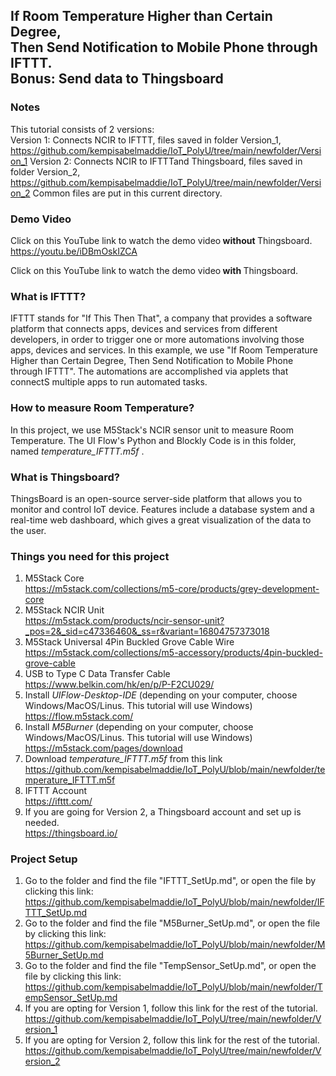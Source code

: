 ## If Room Temperature Higher than Certain Degree, </br> Then Send Notification to Mobile Phone through IFTTT.</br> Bonus: Send data to Thingsboard

### Notes
This tutorial consists of 2 versions:</br>
Version 1: Connects NCIR to IFTTT, files saved in folder Version_1,</br>
<https://github.com/kempisabelmaddie/IoT_PolyU/tree/main/newfolder/Version_1>
Version 2: Connects NCIR to IFTTTand Thingsboard, files saved in folder Version_2,</br>
<https://github.com/kempisabelmaddie/IoT_PolyU/tree/main/newfolder/Version_2>
Common files are put in this current directory.</br>

### Demo Video
Click on this YouTube link to watch the demo video<strong> without </strong>Thingsboard.
https://youtu.be/iDBmOskIZCA

Click on this YouTube link to watch the demo video<strong> with </strong>Thingsboard.

### What is IFTTT?
IFTTT stands for "If This Then That", a company that provides a software platform that connects apps, devices and services from different developers, in order to trigger one or more automations involving those apps, devices and services. In this example, we use "If Room Temperature Higher than Certain Degree, Then Send Notification to Mobile Phone through IFTTT". The automations are accomplished via applets that connectS multiple apps to run automated tasks.

### How to measure Room Temperature?
In this project, we use M5Stack's NCIR sensor unit to measure Room Temperature. The UI Flow's Python and Blockly Code is in this folder, named _temperature_IFTTT.m5f_ .

### What is Thingsboard?
ThingsBoard is an open-source server-side platform that allows you to monitor and control IoT device. Features include a database system and a real-time web dashboard, which gives a great visualization of the data to the user.

### Things you need for this project
1) M5Stack Core <br/>
<https://m5stack.com/collections/m5-core/products/grey-development-core>
2) M5Stack NCIR Unit <br/>
<https://m5stack.com/products/ncir-sensor-unit?_pos=2&_sid=c47336460&_ss=r&variant=16804757373018>
3) M5Stack Universal 4Pin Buckled Grove Cable Wire <br/>
<https://m5stack.com/collections/m5-accessory/products/4pin-buckled-grove-cable>
4) USB to Type C Data Transfer Cable <br/>
<https://www.belkin.com/hk/en/p/P-F2CU029/>
5) Install _UIFlow-Desktop-IDE_ (depending on your computer, choose Windows/MacOS/Linus. This tutorial will use Windows)
<https://flow.m5stack.com/> <br/>
6) Install _M5Burner_ (depending on your computer, choose Windows/MacOS/Linus. This tutorial will use Windows)
<https://m5stack.com/pages/download> <br/>
9) Download _temperature_IFTTT.m5f_ from this link <br/>
<https://github.com/kempisabelmaddie/IoT_PolyU/blob/main/newfolder/temperature_IFTTT.m5f>
10) IFTTT Account <br/>
<https://ifttt.com/>
11) If you are going for Version 2, a Thingsboard account and set up is needed.</br>
<https://thingsboard.io/>

### Project Setup
1) Go to the folder and find the file "IFTTT_SetUp.md", or open the file by clicking this link: <br/><https://github.com/kempisabelmaddie/IoT_PolyU/blob/main/newfolder/IFTTT_SetUp.md>
2) Go to the folder and find the file "M5Burner_SetUp.md", or open the file by clicking this link: <br/> <https://github.com/kempisabelmaddie/IoT_PolyU/blob/main/newfolder/M5Burner_SetUp.md>
3) Go to the folder and find the file "TempSensor_SetUp.md", or open the file by clicking this link: <br/><https://github.com/kempisabelmaddie/IoT_PolyU/blob/main/newfolder/TempSensor_SetUp.md>
4) If you are opting for Version 1, follow this link for the rest of the tutorial.<br/>
<https://github.com/kempisabelmaddie/IoT_PolyU/tree/main/newfolder/Version_1>
6) If you are opting for Version 2, follow this link for the rest of the tutorial.<br/>
<https://github.com/kempisabelmaddie/IoT_PolyU/tree/main/newfolder/Version_2>

